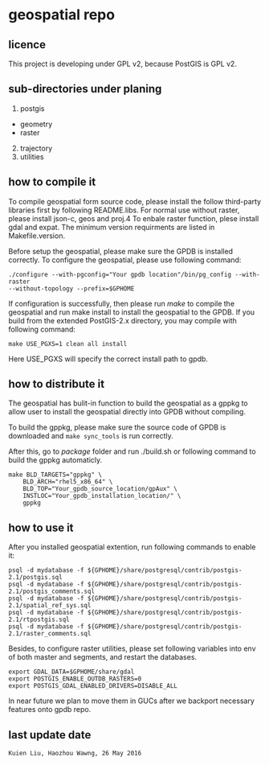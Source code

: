 # geospatial repo

## licence

This project is developing under GPL v2, because PostGIS is GPL v2.

## sub-directories under planing
1. postgis
  * geometry
  * raster
2. trajectory
3. utilities

## how to compile it
To compile geospatial form source code, please install the follow third-party
libraries first by following README.libs.
For normal use without raster, please install json-c, geos and proj.4
To enbale raster function, plese install gdal and expat. The minimum version
requirments are listed in Makefile.version.

Before setup the geospatial, please make sure the GPDB is installed correctly.
To configure the geospatial, please use following command:
```
./configure --with-pgconfig="Your gpdb location"/bin/pg_config --with-raster
--without-topology --prefix=$GPHOME
```

If configuration is successfully, then please run _make_ to compile the geospatial
and run make install to install the geospatial to the GPDB. If you build from
the extended PostGIS-2.x directory, you may compile with following command:
```
make USE_PGXS=1 clean all install
```
Here USE_PGXS will specify the correct install path to gpdb.


## how to distribute it
The geospatial has bulit-in function to build the geospatial as a gppkg to allow
user to install the geospatial directly into GPDB without compiling.

To build the gppkg, please make sure the source code of GPDB is downloaded and
```make sync_tools``` is run correctly.

After this, go to _package_ folder and run ./build.sh or following command to build the gppkg
automaticly.
```
make BLD_TARGETS="gppkg" \
	BLD_ARCH="rhel5_x86_64" \
	BLD_TOP="Your_gpdb_source_location/gpAux" \
	INSTLOC="Your_gpdb_installation_location/" \
	gppkg
```

## how to use it
After you installed geospatial extention, run following commands to enable it:
```
psql -d mydatabase -f ${GPHOME}/share/postgresql/contrib/postgis-2.1/postgis.sql
psql -d mydatabase -f ${GPHOME}/share/postgresql/contrib/postgis-2.1/postgis_comments.sql
psql -d mydatabase -f ${GPHOME}/share/postgresql/contrib/postgis-2.1/spatial_ref_sys.sql
psql -d mydatabase -f ${GPHOME}/share/postgresql/contrib/postgis-2.1/rtpostgis.sql
psql -d mydatabase -f ${GPHOME}/share/postgresql/contrib/postgis-2.1/raster_comments.sql
```
Besides, to configure raster utilities, please set following variables into env of both
master and segments, and restart the databases.
```
export GDAL_DATA=$GPHOME/share/gdal
export POSTGIS_ENABLE_OUTDB_RASTERS=0
export POSTGIS_GDAL_ENABLED_DRIVERS=DISABLE_ALL
```

In near future we plan to move them in GUCs after we backport necessary features
onto gpdb repo.

## last update date
	Kuien Liu, Haozhou Wawng, 26 May 2016
